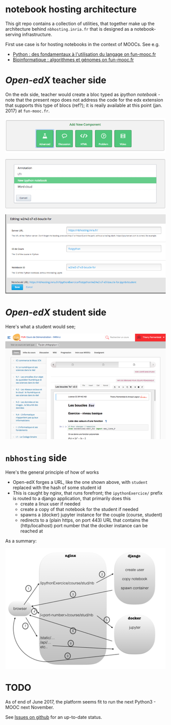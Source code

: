 # notebook hosting architecture

This git repo contains a collection of utilities, that together make up the architecture behind `nbhosting.inria.fr` that is designed as a notebook-serving infrastructure.

First use case is for hosting notebooks in the context of MOOCs. See e.g.

* [Python : des fondamentaux à l'utilisation du langage on fun-mooc.fr](https://www.fun-mooc.fr/courses/inria/41001S03/session03/about)
* [Bioinformatique : algorithmes et génomes on fun-mooc.fr](https://www.fun-mooc.fr/courses/inria/41003S02/session02/about)

# *Open-edX* teacher side

On the edx side, teacher would create a bloc typed as *ipython notebook* - note that the present repo does not address the code for the edx extension that supports this type of blocs (ref?); it is reaily available at this point (jan. 2017) at `fun-mooc.fr`.

![](docs/edx-bloc.png)

![](docs/edx-notebook.png)

![](docs/edx-details.png)

# *Open-edX* student side

Here's what a student would see; 

![](docs/edx-student.png)

# `nbhosting` side

Here's the general principle of how of works

* Open-edX forges a URL, like the one shown above, with `student` replaced with the hash of some student id
* This is caught by nginx, that runs forefront; the `ipythonExercice/` prefix is routed to a django application, that primarily does this
  * create a linux user if needed
  * create a copy of that notebook for the student if needed
  * spawns a (docker) jupyter instance for the couple (course, student)
  * redirects to a (plain https, on port 443) URL that contains the (http/localhost) port number that the docker instance can be reached at
 
As a summary:

![](docs/architecture.png)

# TODO

As of end of June 2017, the platform seems fit to run the next Python3 - MOOC next November.

See [Issues on github](https://github.com/parmentelat/nbhosting/issues) for an up-to-date status.
